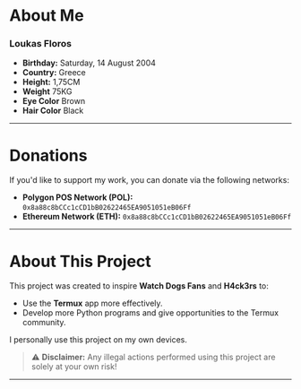 # About Me  

### **Loukas Floros**  
- **Birthday:** Saturday, 14 August 2004  
- **Country:** Greece
- **Height:** 1,75CM
- **Weight** 75KG
- **Eye Color** Brown
- **Hair Color** Black
---

# Donations  

If you'd like to support my work, you can donate via the following networks:  

- **Polygon POS Network (POL):** `0x8a88c8bCCc1cCD1bB02622465EA9051051eB06Ff`  
- **Ethereum Network (ETH):** `0x8a88c8bCCc1cCD1bB02622465EA9051051eB06Ff`  

---

# About This Project  

This project was created to inspire **Watch Dogs Fans** and **H4ck3rs** to:  
- Use the **Termux** app more effectively.  
- Develop more Python programs and give opportunities to the Termux community.

I personally use this project on my own devices.  
> ⚠️ **Disclaimer:** Any illegal actions performed using this project are solely at your own risk!  

---

